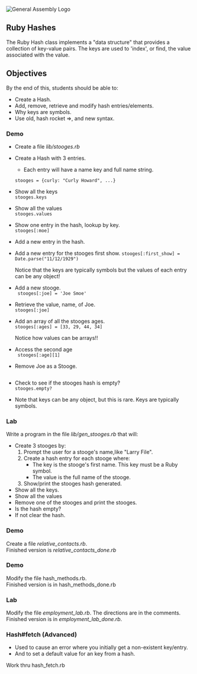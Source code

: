 ![General Assembly Logo](http://i.imgur.com/ke8USTq.png)

## Ruby Hashes

The Ruby Hash class implements a "data structure" that provides a
collection of key-value pairs. The keys are used to 'index', or find,
the value associated with the value.

## Objectives

By the end of this, students should be able to:

- Create a Hash.
- Add, remove, retrieve and modify hash entries/elements.
- Why keys are symbols.
- Use old, hash rocket =>, and new syntax.

### Demo


* Create a file _lib/stooges.rb_
* Create a Hash with 3 entries. 
	* Each entry will have a name key and full name string.  
	
	```stooges = {curly: "Curly Howard", ...}```
* Show all the keys  
	```stooges.keys```
* Show all the values  
	```stooges.values```
* Show one entry in the hash, lookup by key.  
	```stooges[:moe]```
* Add a new entry in the hash.
* Add a new entry for the stooges first show.
	```stooges[:first_show] = Date.parse("11/12/1929")```
	
	Notice that the keys are typically symbols but the 
	values of each entry can be any object!
	
* Add a new stooge.  
	``` stooges[:joe] = 'Joe Smoe'```
* Retrieve the value, name, of Joe.  
	```stooges[:joe]```
* Add an array of all the stooges ages.  
	```stooges[:ages] = [33, 29, 44, 34]```

	Notice how values can be arrays!!
* Access the second age   
	``` stooges[:age][1]```
	
* Remove Joe as a Stooge. 
	```stooges.delete(:joe)

* Check to see if the stooges hash is empty?  
	```stooges.empty?```

* Note that keys can be any object, but this is rare. Keys are typically symbols.

### Lab 
Write a program in the file _lib/gen_stooges.rb_ that will:    

* Create 3 stooges by:  
	1. Prompt the user for a stooge's name,like "Larry File".  
	2. Create a hash entry for each stooge where:  
		* The key is the stooge's first name. This key must be a Ruby symbol.  
		* The value is the full name of the stooge.  
	3. Show/print the stooges hash generated.
* Show all the keys.
* Show all the values
* Remove one of the stooges and print the stooges.
* Is the hash empty?
* If not clear the hash.

### Demo
Create a file _relative_contacts.rb_.   
Finished version is  _relative_contacts_done.rb_

### Demo
Modify the file hash_methods.rb.  
Finished version is in hash_methods_done.rb

### Lab
Modify the file _employment_lab.rb_. The directions are in the comments.  
Finished version is in _employment_lab_done.rb_.  

### Hash#fetch (Advanced)
* Used to cause an error where you initially get a non-existent key/entry.
* And to set a default value for an key from a hash.

Work thru hash_fetch.rb

